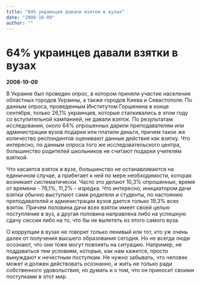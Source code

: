 ```yaml
---
title: "64% украинцев давали взятки в вузах"
date: "2008-10-09"
author: ""
---
```


# 64% украинцев давали взятки в вузах

**2008-10-09** 

В Украине был проведен опрос, в котором приняли участие население областных городов Украины, а также городов Киева и Севастополя. По данным опроса, проведенным Институтом Горшенина в конце сентября, только 26,1% украинцев, которые сталкивались в этом году со вступительной кампанией, не давали взяток. По результатам исследования, около 64% опрошенных дарили преподавателям или администрации вузов подарки или платили деньги, причем такое же количество респондентов оценивают данные действия как взятку. Что интересно, по данным опроса того же исследовательского центра, большинство родителей школьников не считают подарки учителям взяткой.

Что касается взяток в вузе, большинство не останавливается на единичном случае, а прибегает к ней по мере необходимости, которая возникает систематически. Часто это делают 10,3% опрошенных, время от времени - 76,1%, 11,2% - изредка. Что интересно, инициатором дачи взятки обычно выступают сами родители и студенты, по настоянию преподавателей и администрации вузов дается только 19,3% всех взяток. Причем половина дачи всех взяток имеет своей целью поступление в вуз, а другая половина направлена либо на успешную сдачу сессии либо на то, что бы не вылететь из этого самого вуза.

О коррупции в вузах не говорит только ленивый или тот, кто уж очень далек от получения высшего образования сегодня. Но не всегда люди осознают, что они тоже могут повлиять на ситуацию. Например, не поддаваться тем условиям, которые, как нам кажется, просто вынуждают к нечестным поступкам. Не нужно забывать, что человек может и должен действовать осознанно, и жить не только ради собственного удовольствия, но думать и о том, что он приносит своими поступками в этот мир.